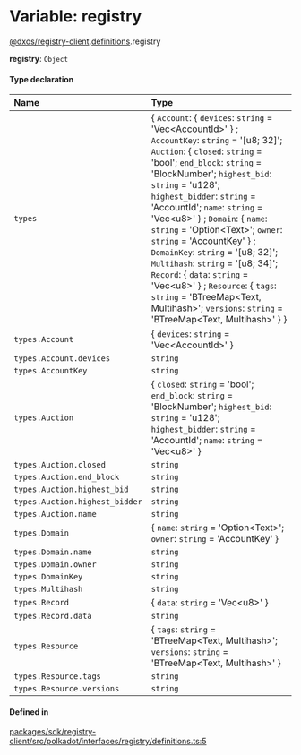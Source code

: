 # Variable: registry

[@dxos/registry-client](../modules/dxos_registry_client.md).[definitions](../modules/dxos_registry_client.definitions.md).registry

 **registry**: `Object`

#### Type declaration

| Name | Type |
| :------ | :------ |
| `types` | { `Account`: { `devices`: `string` = 'Vec<AccountId\>' } ; `AccountKey`: `string` = '[u8; 32]'; `Auction`: { `closed`: `string` = 'bool'; `end_block`: `string` = 'BlockNumber'; `highest_bid`: `string` = 'u128'; `highest_bidder`: `string` = 'AccountId'; `name`: `string` = 'Vec<u8\>' } ; `Domain`: { `name`: `string` = 'Option<Text\>'; `owner`: `string` = 'AccountKey' } ; `DomainKey`: `string` = '[u8; 32]'; `Multihash`: `string` = '[u8; 34]'; `Record`: { `data`: `string` = 'Vec<u8\>' } ; `Resource`: { `tags`: `string` = 'BTreeMap<Text, Multihash\>'; `versions`: `string` = 'BTreeMap<Text, Multihash\>' }  } |
| `types.Account` | { `devices`: `string` = 'Vec<AccountId\>' } |
| `types.Account.devices` | `string` |
| `types.AccountKey` | `string` |
| `types.Auction` | { `closed`: `string` = 'bool'; `end_block`: `string` = 'BlockNumber'; `highest_bid`: `string` = 'u128'; `highest_bidder`: `string` = 'AccountId'; `name`: `string` = 'Vec<u8\>' } |
| `types.Auction.closed` | `string` |
| `types.Auction.end_block` | `string` |
| `types.Auction.highest_bid` | `string` |
| `types.Auction.highest_bidder` | `string` |
| `types.Auction.name` | `string` |
| `types.Domain` | { `name`: `string` = 'Option<Text\>'; `owner`: `string` = 'AccountKey' } |
| `types.Domain.name` | `string` |
| `types.Domain.owner` | `string` |
| `types.DomainKey` | `string` |
| `types.Multihash` | `string` |
| `types.Record` | { `data`: `string` = 'Vec<u8\>' } |
| `types.Record.data` | `string` |
| `types.Resource` | { `tags`: `string` = 'BTreeMap<Text, Multihash\>'; `versions`: `string` = 'BTreeMap<Text, Multihash\>' } |
| `types.Resource.tags` | `string` |
| `types.Resource.versions` | `string` |

#### Defined in

[packages/sdk/registry-client/src/polkadot/interfaces/registry/definitions.ts:5](https://github.com/dxos/dxos/blob/main/packages/sdk/registry-client/src/polkadot/interfaces/registry/definitions.ts#L5)
